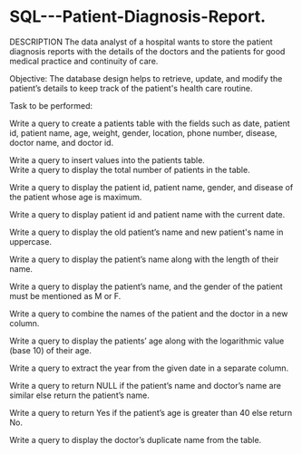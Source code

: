 # SQL---Patient-Diagnosis-Report.
DESCRIPTION
The data analyst of a hospital wants to store the patient diagnosis reports with the details of the doctors and the patients for good medical practice and continuity of care.

 Objective:
The database design helps to retrieve, update, and modify the patient’s details to keep track of the patient's health care routine.

Task to be performed:

Write a query to create a patients table with the fields such as date, patient id, patient name, age, weight, gender, location, phone number, disease, doctor name, and doctor id.

Write a query to insert values into the patients table.
\
Write a query to display the total number of patients in the table.

Write a query to display the patient id, patient name, gender, and disease of the patient whose age is maximum.

Write a query to display patient id and patient name with the current date.

Write a query to display the old patient’s name and new patient's name in uppercase.

Write a query to display the patient’s name along with the length of their name.

Write a query to display the patient’s name, and the gender of the patient must be mentioned as M or F.

Write a query to combine the names of the patient and the doctor in a new column.

Write a query to display the patients’ age along with the logarithmic value (base 10) of their age.

Write a query to extract the year from the given date in a separate column.

Write a query to return NULL if the patient’s name and doctor’s name are similar else return the patient’s name.

Write a query to return Yes if the patient’s age is greater than 40 else return No.

Write a query to display the doctor’s duplicate name from the table.
